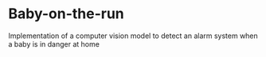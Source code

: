 # Baby-on-the-run
 Implementation of a computer vision model to detect an alarm system when a baby is in danger at home
